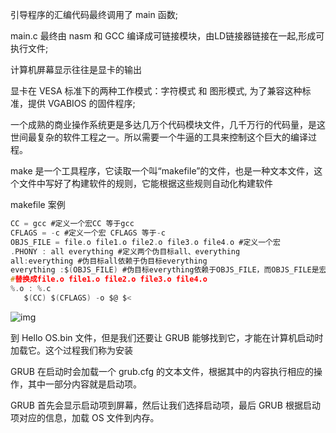引导程序的汇编代码最终调用了 main 函数;

main.c 最终由 nasm 和 GCC 编译成可链接模块，由LD链接器链接在一起,形成可执行文件;

计算机屏幕显示往往是显卡的输出

显卡在 VESA 标准下的两种工作模式：字符模式 和 图形模式, 为了兼容这种标准，提供 VGABIOS 的固件程序;

一个成熟的商业操作系统更是多达几万个代码模块文件，几千万行的代码量，是这世间最复杂的软件工程之一。所以需要一个牛逼的工具来控制这个巨大的编译过程。

make 是一个工具程序，它读取一个叫“makefile”的文件，也是一种文本文件，这个文件中写好了构建软件的规则，它能根据这些规则自动化构建软件

makefile 案例
```c
CC = gcc #定义一个宏CC 等于gcc
CFLAGS = -c #定义一个宏 CFLAGS 等于-c
OBJS_FILE = file.o file1.o file2.o file3.o file4.o #定义一个宏
.PHONY : all everything #定义两个伪目标all、everything
all:everything #伪目标all依赖于伪目标everything
everything :$(OBJS_FILE) #伪目标everything依赖于OBJS_FILE，而OBJS_FILE是宏会被
#替换成file.o file1.o file2.o file3.o file4.o
%.o : %.c
   $(CC) $(CFLAGS) -o $@ $<
```

![img](https://typora-1301255375.cos.ap-shanghai.myqcloud.com/img/cbd634cd5256e372bcbebd4b95f21b34.jpg)

到 Hello OS.bin 文件，但是我们还要让 GRUB 能够找到它，才能在计算机启动时加载它。这个过程我们称为安装

GRUB 在启动时会加载一个 grub.cfg 的文本文件，根据其中的内容执行相应的操作，其中一部分内容就是启动项。

GRUB 首先会显示启动项到屏幕，然后让我们选择启动项，最后 GRUB 根据启动项对应的信息，加载 OS 文件到内存。